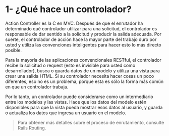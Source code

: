 # 1- ¿Qué hace un controlador?

Action Controller es la C en MVC. Después de que el enrutador ha determinado qué controlador utilizar para una solicitud, el controlador es responsable de dar sentido a la solicitud y producir la salida adecuada. Por suerte, el controlador de acción hace la mayor parte del trabajo duro por usted y utiliza las convenciones inteligentes para hacer esto lo más directo posible.

Para la mayoría de las aplicaciones convencionales RESTful, el controlador recibe la solicitud o request \(esto es invisible para usted como desarrollador\), busca o guarda datos de un modelo y utiliza una vista para crear una salida HTML. Si su controlador necesita hacer cosas un poco diferentes, eso no es un problema, porque esta es sólo la forma más común en que un controlador  trabaja.

Por lo tanto, un controlador puede considerarse como un intermediario entre los modelos y las vistas. Hace que los datos del modelo estén disponibles para que la vista pueda mostrar esos datos al usuario, y guarda o actualiza los datos que ingresa un usuario en el modelo.

> Para obtener más detalles sobre el proceso de enrutamiento, consulte Rails Routing.



